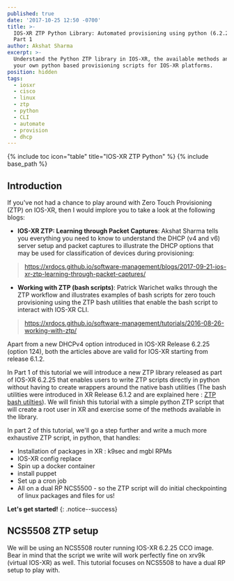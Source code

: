 ```yaml
---
published: true
date: '2017-10-25 12:50 -0700'
title: >-
  IOS-XR ZTP Python Library: Automated provisioning using python (6.2.25+) -
  Part 1 
author: Akshat Sharma
excerpt: >-
  Understand the Python ZTP library in IOS-XR, the available methods and build
  your own python based provisioning scripts for IOS-XR platforms.
position: hidden
tags:
  - iosxr
  - cisco
  - linux
  - ztp
  - python
  - CLI
  - automate
  - provision
  - dhcp
---
```


{% include toc icon="table" title="IOS-XR ZTP Python" %}
{% include base_path %}

## Introduction

If you've not had a chance to play around with Zero Touch Provisioning (ZTP) on IOS-XR, then I would implore you to take a look at the following blogs:

*  **IOS-XR ZTP: Learning through Packet Captures**: Akshat Sharma tells you everything you need to know to understand the DHCP (v4 and v6) server setup and packet captures to illustrate the DHCP options that may be used for classification of devices during provisioning:
><https://xrdocs.github.io/software-management/blogs/2017-09-21-ios-xr-ztp-learning-through-packet-captures/>

*  **Working with ZTP (bash scripts)**: Patrick Warichet walks through the ZTP workflow and illustrates examples of bash scripts for zero touch provisioning using the ZTP bash utilities that enable the bash script to interact with IOS-XR CLI.
><https://xrdocs.github.io/software-management/tutorials/2016-08-26-working-with-ztp/>

Apart from a new DHCPv4 option introduced in IOS-XR Release 6.2.25 (option 124), both the articles above are valid for IOS-XR starting from release 6.1.2.


In Part 1 of this tutorial we will introduce a new ZTP library released as part of IOS-XR 6.2.25 that enables users to write ZTP scripts directly in python without having to create wrappers around the native bash utilities (The bash utilities were introduced in XR Release 6.1.2 and are explained here : [ZTP bash utilties](https://xrdocs.github.io/software-management/tutorials/2016-08-26-working-with-ztp/#ztp-utilities)). We will finish this tutorial with a simple python ZTP script that will create a root user in XR and exercise some of the methods available in the library. 

In part 2 of this tutorial, we'll go a step further and write a much more exhaustive ZTP script, in python, that handles:
  * Installation of packages in XR : k9sec and mgbl RPMs
  * IOS-XR config replace
  * Spin up a docker container 
  * install puppet
  * Set up a cron job
  * All on a dual RP NCS5500 - so the ZTP script will do initial checkpointing of linux packages and files for us!


**Let's get started!**
{: .notice--success}


## NCS5508 ZTP setup


We will be using an NCS5508 router running IOS-XR 6.2.25 CCO image. Bear in mind that the script we write will work perfectly fine on xrv9k (virtual IOS-XR) as well. This tutorial focuses on NCS5508 to have a dual RP setup to play with. 









